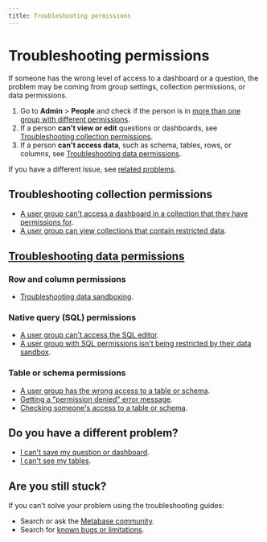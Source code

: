```yaml
---
title: Troubleshooting permissions
---
```


# Troubleshooting permissions

If someone has the wrong level of access to a dashboard or a question, the problem may be coming from group settings, collection permissions, or data permissions.

1. Go to **Admin** > **People** and check if the person is in [more than one group with different permissions][group-permissions].
2. If a person **can't view or edit** questions or dashboards, see [Troubleshooting collection permissions](#troubleshooting-collection-permissions).
3. If a person **can't access data**, such as schema, tables, rows, or columns, see [Troubleshooting data permissions](#troubleshooting-data-permissions).

If you have a different issue, see [related problems](#do-you-have-a-different-problem).

## Troubleshooting collection permissions

- [A user group can't access a dashboard in a collection that they have permissions for][troubleshooting-viewing-editing].
- [A user group can view collections that contain restricted data][collections-restricted-data].

## [Troubleshooting data permissions][troubleshooting-data-permissions]

### Row and column permissions

- [Troubleshooting data sandboxing][troubleshooting-data-sandboxing].

### Native query (SQL) permissions

- [A user group can't access the SQL editor][sql-access].
- [A user group with SQL permissions isn't being restricted by their data sandbox][sql-sandboxing].

### Table or schema permissions

- [A user group has the wrong access to a table or schema][table-schema-access].
- [Getting a "permission denied" error message][permission-denied].
- [Checking someone's access to a table or schema][check-permissions].


## Do you have a different problem?

- [I can't save my question or dashboard][proxies].
- [I can't see my tables][cant-see-tables].

## Are you still stuck?

If you can’t solve your problem using the troubleshooting guides:

- Search or ask the [Metabase community][discourse].
- Search for [known bugs or limitations][known-issues].


[admin-permissions]: ../permissions/start.md
[cant-see-tables]: cant-see-tables.md
[check-permissions]: ./data-permissions.md#checking-someones-access-to-a-table-or-schema
[collection-permissions]: ../permissions/collections.md
[collections-restricted-data]: ./data-permissions.md#a-user-group-can-view-collections-that-contain-restricted-data
[connecting-database]: ../databases/connecting.md
[data-browser]: /learn/getting-started/data-browser
[data-model]: ../data-modeling/metadata-editing.md
[data-permissions]: ../permissions/data.md
[discourse]: https://discourse.metabase.com/
[granular]: ../permissions/data.md#granular-access
[group-permissions]: ../permissions/introduction.md#key-points-regarding-permissions
[known-issues]: ./known-issues.md
[learn-permissions]: /learn/permissions
[permission-denied]: ./data-permissions.md#getting-a-permission-denied-error-message
[proxies]: ./proxies.md
[sandboxing]: ./sandboxing.md
[setting-collection-permissions]: ../permissions/collections.md#setting-permissions-for-collections
[sql-access]: ./data-permissions#a-user-group-cant-access-the-sql-editor
[sql-sandboxing]: ./sandboxing.html#is-the-question-written-in-sql
[table-schema-access]: ./data-permissions#a-user-group-has-the-wrong-access-to-a-table-or-schema
[troubleshooting-data-permissions]: ./data-permissions.html
[troubleshooting-data-sandboxing]: ./sandboxing.html
[troubleshooting-viewing-editing]: ./cant-view-or-edit.html